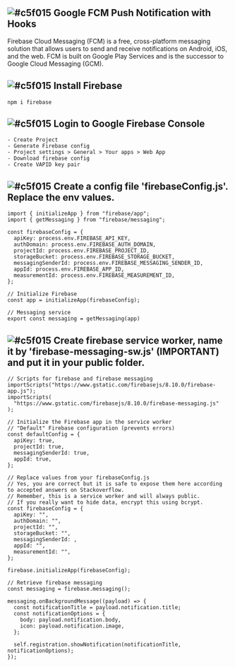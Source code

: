 ## ![#c5f015](https://placehold.co/15x15/c5f015/c5f015.png) Google FCM Push Notification with Hooks

Firebase Cloud Messaging (FCM) is a free, cross-platform messaging solution that allows users to send and receive notifications on Android, iOS, and the web.
FCM is built on Google Play Services and is the successor to Google Cloud Messaging (GCM).

## ![#c5f015](https://placehold.co/15x15/c5f015/c5f015.png) Install Firebase

    npm i firebase


  ## ![#c5f015](https://placehold.co/15x15/c5f015/c5f015.png) Login to Google Firebase Console
    - Create Project
    - Generate Firebase config
    - Project settings > General > Your apps > Web App
    - Download firebase config
    - Create VAPID key pair

  ## ![#c5f015](https://placehold.co/15x15/c5f015/c5f015.png) Create a config file 'firebaseConfig.js'. Replace the env values.

    import { initializeApp } from "firebase/app";
    import { getMessaging } from "firebase/messaging";
    
    const firebaseConfig = {
      apiKey: process.env.FIREBASE_API_KEY,
      authDomain: process.env.FIREBASE_AUTH_DOMAIN,
      projectId: process.env.FIREBASE_PROJECT_ID,
      storageBucket: process.env.FIREBASE_STORAGE_BUCKET,
      messagingSenderId: process.env.FIREBASE_MESSAGING_SENDER_ID,
      appId: process.env.FIREBASE_APP_ID,
      measurementId: process.env.FIREBASE_MEASUREMENT_ID,
    };
    
    // Initialize Firebase
    const app = initializeApp(firebaseConfig);
    
    // Messaging service
    export const messaging = getMessaging(app)


  ## ![#c5f015](https://placehold.co/15x15/c5f015/c5f015.png) Create firebase service worker, name it by 'firebase-messaging-sw.js' (IMPORTANT) and put it in your public folder.

    // Scripts for firebase and firebase messaging
    importScripts("https://www.gstatic.com/firebasejs/8.10.0/firebase-app.js");
    importScripts(
      "https://www.gstatic.com/firebasejs/8.10.0/firebase-messaging.js"
    );
    
    // Initialize the Firebase app in the service worker
    // "Default" Firebase configuration (prevents errors)
    const defaultConfig = {
      apiKey: true,
      projectId: true,
      messagingSenderId: true,
      appId: true,
    };

    // Replace values from your firebaseConfig.js
    // Yes, you are correct but it is safe to expose them here according to accepted answers on Stackoverflow.
    // Remember, this is a service worker and will always public.
    // If you really want to hide data, encrypt this using bcrypt.
    const firebaseConfig = {
      apiKey: "",
      authDomain: "",
      projectId: "",
      storageBucket: "",
      messagingSenderId: ,
      appId: "",
      measurementId: "",
    };
    
    firebase.initializeApp(firebaseConfig);
    
    // Retrieve firebase messaging
    const messaging = firebase.messaging();
    
    messaging.onBackgroundMessage((payload) => {
      const notificationTitle = payload.notification.title;
      const notificationOptions = {
        body: payload.notification.body,
        icon: payload.notification.image,
      };
    
      self.registration.showNotification(notificationTitle, notificationOptions);
    });

  
